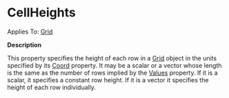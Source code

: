 




<h1 class="heading"><span class="name">CellHeights</span></h1>

Applies To: [Grid](../a-z/grid.md)


**Description**


This property specifies the height of each row in a [Grid](../a-z/grid.md) object in the units specified by its [Coord](../a-z/coord.md) property. It may be a scalar or a vector whose length is the same as the number of rows implied by the [Values](../a-z/values.md) property. If it is a scalar, it specifies a constant row height. If it is a vector it specifies the height of each row individually.




